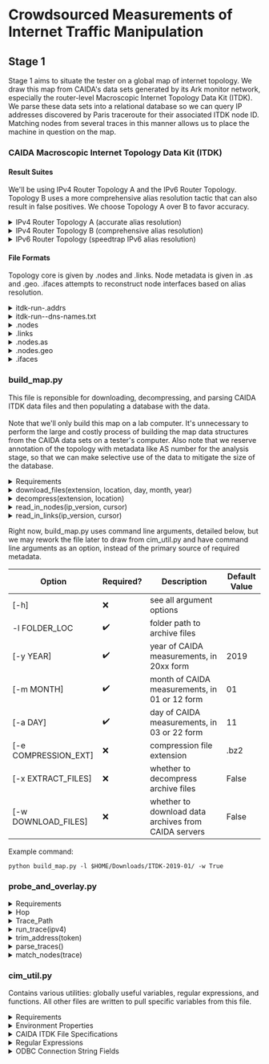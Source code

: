# Crowdsourced Measurements of Internet Traffic Manipulation #

## Stage 1 ##
Stage 1 aims to situate the tester on a global map of internet topology. We draw this map from CAIDA's data sets generated by its Ark monitor network, especially the router-level Macroscopic Internet Topology Data Kit (ITDK). We parse these data sets into a relational database so we can query IP addresses discovered by Paris traceroute for their associated ITDK node ID. Matching nodes from several traces in this manner allows us to place the machine in question on the map.

### CAIDA Macroscopic Internet Topology Data Kit (ITDK) ###

#### Result Suites ####
We'll be using IPv4 Router Topology A and the IPv6 Router Topology. Topology B uses a more comprehensive alias resolution tactic that can also result in false positives. We choose Topology A over B to favor accuracy.

<details> 
<summary> IPv4 Router Topology A (accurate alias resolution) </summary>
<ul>
 <li> midar-iff.nodes </li>
 <li> midar-iff.links </li>
 <li> midar-iff.nodes.as </li>
 <li> midar-iff.nodes.geo </li>
 <li> midar-iff.ifaces </li>
</ul>
</details>

<details>
<summary> IPv4 Router Topology B (comprehensive alias resolution) </summary>
 <ul>
  <li> kapar-midar-iff.nodes </li>
  <li> kapar-midar-iff.links </li>
  <li> kapar-midar-iff.nodes.as </li>
  <li> kapar-midar-iff.nodes.geo </li>
  <li> kapar-midar-iff.ifaces </li>
</details>

<details>
<summary> IPv6 Router Topology (speedtrap IPv6 alias resolution) </summary>
 <ul>
  <li> speedtrap.nodes </li>
  <li> speedtrap.links </li>
  <li> speedtrap.nodes.as </li>
  <li> speedtrap.nodes.geo </li>
  </ul>
</details>

#### File Formats ####
Topology core is given by .nodes and .links. Node metadata is given in .as and .geo. .ifaces attempts to reconstruct node interfaces based on alias resolution.

<details>
<summary> itdk-run-<date>.addrs </summary>
 <p>contains the target addresses used by Ark monitors for the ITDK run </p>
</details>

<details>
<summary> itdk-run-<date>-dns-names.txt </summary>
 <p> Contains the DNS entries for every address used or discovered in measurement </p>
 <p> Format: <code> [timestamp]    [IP-address]    [DNS-name] </code> </p>
</details>
 
<details>
 <summary> .nodes </summary>
  <p> Format: <code> node [node_id]:   [i1]   [i2]   ...   [in] </code> </p>
  <p> Example: <code> node N33382:  4.71.46.6 192.8.96.6 0.4.233.32 </code> </p>
</details>

<details>
 <summary> .links </summary>
 <p> Format: <code> link [link_id]:   [N1]:i1   [N2]:i2   [[N3]:[i3] .. [[Nm]:[im]] </code> </p>
 <p> Example: <code> link L104:  N242484:211.79.48.158 N1847:211.79.48.157 N5849773 </code> </p>
</details>

<details>
 <summary> .nodes.as </summary>
 <p> Format: <code> node.AS   [node_id]   [AS]   [method] </code> </p>
 <p> Example: <code> node.AS N39 17645 election </code> </p>
</details>

<details>
 <summary> .nodes.geo </summary>
 <p> Format: <code> node.geo   [node_id]: [continent] [country] [region] [city] [latitude] [longitude] </code> </p>
 <p> Example: <code> node.geo N15:  ***  US  HI  Honolulu  21.3267  -157.8167 </code> </p>
</details>

<details>
 <summary> .ifaces </summary>
 <p> Format: <code> [address] [node_id] [link_id] [T] [D] </code> </p>
 <p> Example: <code> 1.0.174.107 N34980480 D </code> </p>
 <p> Example: <code> 1.0.101.6 N18137917 L537067 T </code> </p>
 <p> Example: <code> 1.28.124.57 N45020 </code> </p>
 <p> Example: <code> 11.3.4.2 N18137965 L537125 T D </code> </p>
 <p> Example: <code> 1.0.175.90 </code> </p>
</details> 


### build_map.py ###
This file is reponsible for downloading, decompressing, and parsing CAIDA ITDK data files and then populating a database with the data.
<br><br>
Note that we'll only build this map on a lab computer. It's unnecessary to perform the large and costly process of building the map data structures from the CAIDA data sets on a tester's computer. Also note that we reserve annotation of the topology with metadata like AS number for the analysis stage, so that we can make selective use of the data to mitigate the size of the database.

<details>
 <summary> Requirements </summary>
 <ul>
  <li> cim_util </li>
  <li> <a href="https://github.com/mkleehammer/pyodbc/wiki">pyodbc</a> Python library </li>
  <li> subprocess Python library </li>
  <li> re Python library </li>
 </ul>
</details>

<details>
<summary> download_files(extension, location, day, month, year) </summary>
<p> wgets all of the files we need of a particular ITDK release from CAIDA's file servers. The release is defined by the day, month, and year, which are given as arguments. The file extension is written as a variable to ensure flexibility, but it's usually .bz2. Creates a log from wget's stdout and stderr in case of download issues. </p>
<p> Note that this function requires an internet connection. </p>
</details>

<details>
<summary> decompress(extension, location) </summary>
<p> Decompresses data archives, usually in .bz2 format. Creates a log from bzip2's stdout and stderr in case of problems unzipping the files. </p>
</details>

<details>
<summary> read_in_nodes(ip_version, cursor) </summary>
<p> Opens the .nodes file from the ITDK release specified. Assumes that the file has already been downloaded and decompressed in the specified folder location. Reads the file line by line. When it encounters a line of the node entry format, inserts each IP address + node ID pair into the appropriate map_address_to_node table according to IP version. Commits after every matching line. </p>
</details>

<details>
<summary> read_in_links(ip_version, cursor) </summary>
<p> Opens the .links file from the ITDK release specified. Assumes that the file has already been downloaded and decompressed in the specified folder location. Reads the file line by line. When it encounters a line of the link entry format inserts each (link ID, node ID 1, node interface address 1, node ID 2, node interface address 2) tuple into the appropriate map_link_to_nodes table according to IP version. Commits after every matching line. </p>
</details>

Right now, build_map.py uses command line arguments, detailed below, but we may rework the file later to draw from cim_util.py and have command line arguments as an option, instead of the primary source of required metadata.

| Option               | Required?          | Description                                          | Default Value |
| -------------------- | ------------------ | ---------------------------------------------------- | ------------- |
| [-h]                 | :x:                | see all argument options                             |               |
| -l FOLDER_LOC        | :heavy_check_mark: | folder path to archive files                         |               |
| [-y YEAR]            | :heavy_check_mark: | year of CAIDA measurements, in 20xx form             | 2019          |
| [-m MONTH]           | :heavy_check_mark: | month of CAIDA measurements, in 01 or 12 form        | 01            |
| [-a DAY]             | :heavy_check_mark: | day of CAIDA measurements, in 03 or 22 form          | 11            |
| [-e COMPRESSION_EXT] | :x:                | compression file extension                           | .bz2          |
| [-x EXTRACT_FILES]   | :x:                | whether to decompress archive files                  | False         |
| [-w DOWNLOAD_FILES]  | :x:                | whether to download data archives from CAIDA servers | False         |

Example command:
```
python build_map.py -l $HOME/Downloads/ITDK-2019-01/ -w True
```

### probe_and_overlay.py ###

<details>
 <summary> Requirements </summary>
 <ul>
  <li> <a href="https://paris-traceroute.net/">paris-traceroute</a> tool
    <ul>
     <li> Needs root access </li>
    </ul>
  </li>
  <li> <a href="https://github.com/mkleehammer/pyodbc/wiki">pyodbc</a> Python library </li>
 </ul>
</details>

<details>
<summary> Hop </summary>
<p>[Object Class]</p>
<ul>
<li> hop_count [Integer]: number of network hops away from the source. </li>
<li> ip [String]: IPv4 or IPv6 address of the network node discovered in this hop. * if blank. </li>
<li> name [String]: name of network node. could be same as IP address. * if blank. </li>
<li> times [List of Floats]: round-trip times of all successful probe packet and responses for this hop. * if blank. all probes use a set of three packets for each hop. </li>
</ul>
</details>

<details>
<summary> Trace_Path </summary>
<p> [Object Class] </p>
<p> This class stores all of the properties of a paris-traceroute output </p>
<ul>
  <li>
    Trace Metadata
    <ul>
      <li> dest_name [String]: domain name of trace destination </li>
      <li> dest_addr [String]: IPv4 or IPv6 address of trace destination </li>
      <li> hops_max [Integer]: maximum TTL of traceroute packets </li>
      <li> pkt_size [Integer]: size of trace packets in bytes </li>
      <li> ip_version [String]: "IPv4" or "IPv6" to mark which format Hop addresses are in </li>
    </ul>
  </li>
  <li> Hops [List of Hop Objects]: all nodes discovered on the route to the targeted domain. </li>
</ul>
</details>

<details>
<summary> run_trace(ipv4) </summary>
<p> Runs a paris-traceroute and directs all stdout and stderr to the file defined by cim_util.s1_trace_log. Adds a -4 or -6 flag to force IPv4 or IPv6 according to the boolean parameter. </p>
<p> Note that this function requires an internet connection. </p>
</details>

<details>
<summary> trim_address(token) </summary>
<p> Removes parentheses and commas from parse tokens that may be IP addresses so that parse_traces() can accurately match tokens. </p>
</details>

<details>
<summary> parse_traces() </summary>
<p> Opens and reads the s1_trace_log to parse Trace_Path objects. Returns a list of Trace_Path objects. Prints all contents of stderr. </p>
</details>

<details>
<summary> match_nodes(trace) </summary>
<p> For every Hop in the Trace_Path given by parameter, selects rows from the map_address_to_node table of the appropriate topology schema to match paris-traceroute measured nodes to ITDK nodes. </p>
</details>

### cim_util.py ###
Contains various utilities: globally useful variables, regular expressions, and functions. All other files are written to pull specific variables from this file.

<details>
 <summary> Requirements </summary>
 <ul>
  <li> os Python library </li>
  <li> re Python library </li>
  <li> time Python library </li>
 </ul>
</details>

<details>
 <summary> Environment Properties </summary>
 <ul>
  <li> user </li>
  <li> home </li>
  <li> s1_trace_log </li>
 </ul>
</details>

<details>
 <summary> CAIDA ITDK File Specifications </summary>
 <ul>
  <li> file_types 
   <ul>
    <li> .nodes </li>
    <li> .links </li>
    <li> .nodes.as </li>
    <li> .nodes.geo </li>
    <li> .ifaces </li>
   </ul> 
  </li>
  <li> topo_choice 
   <ul>
    <li> midar-iff or kapar-midar-iff for IPv4 </li>
    <li> speedtrap for IPv6 </li>
   </ul> 
  </li>
 </ul>
</details>

<details>
 <summary> Regular Expressions </summary>
 <ul>
  <li> node_id_pattern </li>
  <li> node_entry_prefix </li>
  <li> link_id_pattern </li>
  <li> link_entry_prefix </li>
  <li> ipv4_pattern </li>
  <li> ipv6_pattern </li>
 </ul>
</details>

<details>
 <summary> ODBC Connection String Fields </summary>
 <ul>
  <li> odbc_driver </li>
  <li> db_server </li>
  <li> db_name </li>
  <li> db_user </li>
  <li> db_pwd 
   <ul> <li> Obviously we can't store passwords in text variables. Later I'll add some quiet command line prompts for password entry. </li> </ul>
  </li>

<details>
<summary> get_timestamp() </summary>
<p> Returns a timestamp string to mark log files. Format: "[hour]-[minute]-[second]-[day]-[month]-[year]" </p>
</details>

## Stage 2 ##
Forthcoming, will integrate [Ariel's work](https://github.com/TraverAriel/Network-Measurement)

## Stage 3 ##
Forthcoming, will integrate [Ariel's work](https://github.com/TraverAriel/Network-Measurement)
